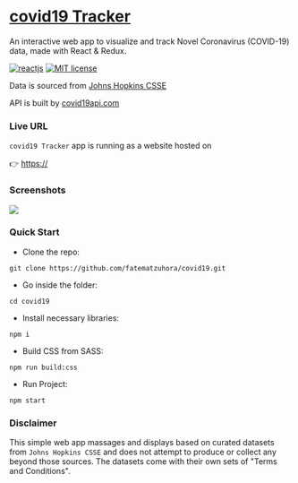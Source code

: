# [covid19 Tracker]()
An interactive web app to visualize and track Novel Coronavirus (COVID-19) data, made with React & Redux.

[![reactjs](https://img.shields.io/badge/react-^16.13.1-blue.svg?style=flat-square)](https://github.com/facebook/react)
[![MIT license](https://img.shields.io/badge/license-MIT-brightgreen.svg?style=flat-square)](https://github.com/fatematzuhora/covid19.git)

Data is sourced from [Johns Hopkins CSSE](https://github.com/CSSEGISandData/COVID-19)

API is built by [covid19api.com](https://covid19api.com/)


### Live URL
`covid19 Tracker` app is running as a website hosted on

👉 [https://]()


### Screenshots
![](doc/screenshot.jpg)


### Quick Start
* Clone the repo:
```
git clone https://github.com/fatematzuhora/covid19.git
```
* Go inside the folder:
```
cd covid19
```
* Install necessary libraries:
```
npm i
```
* Build CSS from SASS:
```
npm run build:css
```
* Run Project:
```
npm start
```


### Disclaimer
This simple web app massages and displays based on curated datasets from `Johns Hopkins CSSE` and does not attempt to produce or collect any beyond those sources. The datasets come with their own sets of "Terms and Conditions".
